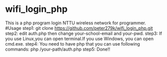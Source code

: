 # wifi_login_php
This is a php program login NTTU wireless network for programmer.
#Usage
step1:  git clone https://github.com/peter279k/wifi_login_php.git
step2:  edit auth.php then change your-school-email and your-pwd.
step3:  If you use Linux,you can open terminal.If you use Windows, you can open cmd.exe.
step4:  You need to have php that you can use following commands:
  php /your-path/auth.php
step5:  Done!!  
